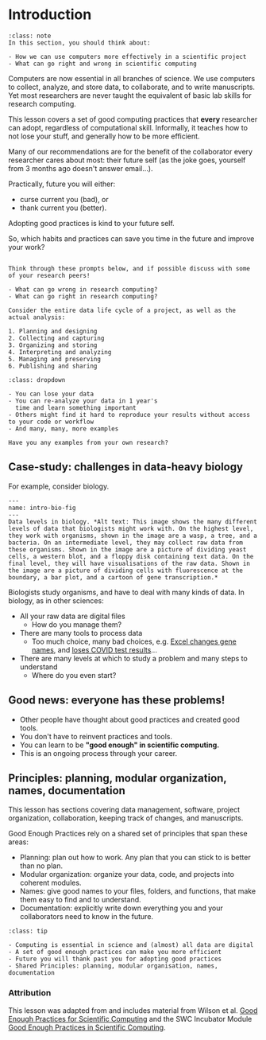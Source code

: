 # Introduction


```{admonition} Objectives
:class: note
In this section, you should think about:

- How we can use computers more effectively in a scientific project
- What can go right and wrong in scientific computing
```

Computers are now essential in all branches of science.
We use computers to collect, analyze, and store data, to collaborate, and to write manuscripts.
Yet most researchers are never taught the equivalent of basic lab skills for research computing.

This lesson covers a set of good computing practices that **every** researcher can adopt,
regardless of computational skill.
Informally, it teaches how to not lose your stuff, and generally how to be more efficient.

Many of our recommendations are for the benefit of the collaborator every researcher cares about most:
their future self (as the joke goes, yourself from 3 months ago doesn't answer email…).

Practically, future you will either:

- curse current you (bad), or
- thank current you (better).

Adopting good practices is kind to your future self.

So, which habits and practices can save you time in the future and improve your work?


```{admonition} Challenge

Think through these prompts below, and if possible discuss with some of your research peers!

- What can go wrong in research computing?
- What can go right in research computing?

Consider the entire data life cycle of a project, as well as the actual analysis:

1. Planning and designing
2. Collecting and capturing
3. Organizing and storing
4. Interpreting and analyzing
5. Managing and preserving
6. Publishing and sharing
```

```{admonition} Click to reveal some suggestions
:class: dropdown

- You can lose your data
- You can re-analyze your data in 1 year's
  time and learn something important
- Others might find it hard to reproduce your results without access to your code or workflow
- And many, many, more examples

Have you any examples from your own research?

```

## Case-study: challenges in data-heavy biology

For example, consider biology.

```{figure} fig/ew-intro.png
---
name: intro-bio-fig
---
Data levels in biology. *Alt text: This image shows the many different levels of data that biologists might work with. On the highest level, they work with organisms, shown in the image are a wasp, a tree, and a bacteria. On an intermediate level, they may collect raw data from these organisms. Shown in the image are a picture of dividing yeast cells, a western blot, and a floppy disk containing text data. On the final level, they will have visualisations of the raw data. Shown in the image are a picture of dividing cells with fluorescence at the boundary, a bar plot, and a cartoon of gene transcription.*
```


Biologists study organisms, and have to deal with many kinds of data.
In biology, as in other sciences:

- All your raw data are digital files
  - How do you manage them?
- There are many tools to process data
  - Too much choice, many bad choices, e.g. [Excel changes gene names](https://doi.org/10.1186/s13059-016-1044-7), and [loses COVID test results](https://www.bbc.co.uk/news/technology-54423988)...
- There are many levels at which to study a problem and many steps to understand
  - Where do you even start?

## Good news: everyone has these problems!

- Other people have thought about good practices and created good tools.
- You don't have to reinvent practices and tools.
- You can learn to be **"good enough" in scientific computing.**
- This is an ongoing process through your career.

## Principles: planning, modular organization, names, documentation

This lesson has sections covering data management, software, project organization, collaboration, keeping track of changes, and manuscripts.

Good Enough Practices rely on a shared set of principles that span these areas:

- Planning: plan out how to work. Any plan that you can stick to is better than no plan.
- Modular organization: organize your data, code, and projects into coherent modules.
- Names: give good names to your files, folders, and functions, that make them easy to find and to understand.
- Documentation: explicitly write down everything you and your collaborators need to know in the future.

```{admonition} Key points
:class: tip

- Computing is essential in science and (almost) all data are digital
- A set of good enough practices can make you more efficient
- Future you will thank past you for adopting good practices
- Shared Principles: planning, modular organisation, names, documentation
```

### Attribution

This lesson was adapted from and includes material from Wilson et al.
[Good Enough Practices for Scientific Computing](https://github.com/swcarpentry/good-enough-practices-in-scientific-computing) and the SWC Incubator Module [Good Enough Practices in Scientific Computing](https://carpentries-lab.github.io/good-enough-practices/index.html).
